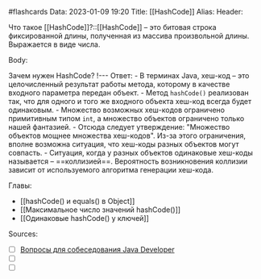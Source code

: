 #flashcards
Data: 2023-01-09 19:20
Title: [[HashCode]]
Alias:
Header:

Что такое [[HashCode]]?::[[HashCode]] – это битовая строка фиксированной длины, полученная из массива произвольной длины. Выражается в виде числа. 
<!--SR:!2023-11-03,10,670-->


Body:

Зачем нужен HashCode?
!---
Ответ:
	- В терминах Java, хеш-код – это целочисленный результат работы метода, которому в качестве входного параметра передан объект.
	- Метод `hashCode()` реализован так, что для одного и того же входного объекта хеш-код всегда будет одинаковым. 
	- Множество возможных хеш-кодов ограничено примитивным типом `int`, а множество объектов ограничено только нашей фантазией.
	- Отсюда следует утверждение: "Множество объектов мощнее множества хеш-кодов". Из-за этого ограничения, вполне возможна ситуация, что хеш-коды разных объектов могут совпасть.
	- Ситуация, когда у разных объектов одинаковые хеш-коды называется – ==коллизией==. Вероятность возникновения коллизии зависит от используемого алгоритма генерации хеш-кода.
<!--SR:!2023-11-03,10,552-->





Главы:
- [[hashCode() и equals() в Object]]
- [[Максимальное число значений hashCode()]]
- [[Одинаковые hashCode() у ключей]]


Sources:
- [ ] [Вопросы для собеседования Java Developer](https://github.com/enhorse/java-interview/blob/master/README.md#%D0%9E%D0%9E%D0%9F)
- [ ] []()
- [ ] []()
